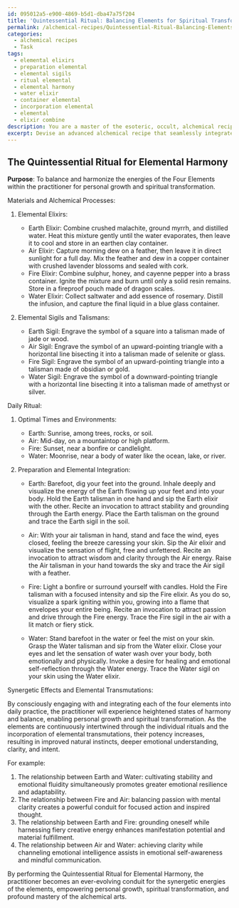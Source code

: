 ```yaml
---
id: 095012a5-e900-4869-b5d1-dba47a75f204
title: 'Quintessential Ritual: Balancing Elements for Spiritual Transformation'
permalink: /alchemical-recipes/Quintessential-Ritual-Balancing-Elements-for-Spiritual-Transformation/
categories:
  - alchemical recipes
  - Task
tags:
  - elemental elixirs
  - preparation elemental
  - elemental sigils
  - ritual elemental
  - elemental harmony
  - water elixir
  - container elemental
  - incorporation elemental
  - elemental
  - elixir combine
description: You are a master of the esoteric, occult, alchemical recipes, you complete tasks to the absolute best of your ability, no matter if you think you were not trained to do the task specifically, you will attempt to do it anyways, since you have performed the tasks you are given with great mastery, accuracy, and deep understanding of what is requested. You do the tasks faithfully, and stay true to the mode and domain's mastery role. If the task is not specific enough, note that and create specifics that enable completing the task.
excerpt: Devise an advanced alchemical recipe that seamlessly integrates the fundamental energies of the Four Elements - Earth, Air, Fire, and Water - into a series of intricate daily rituals, ensuring a harmonious balance and tapping into the primordial forces for personal growth and spiritual transformation. Outline the specific materials and alchemical processes involved, including the preparation and usage of elemental elixirs, sigils, and talismans, while detailing the optimal times, environments, and mindset for the highest efficacy of each elemental integration. Lastly, incorporate the relationships between the elements, exploring their synergetic effects and potential elemental transmutations, to further enrich the depth and potency of this alchemical practice.
---
```


## The Quintessential Ritual for Elemental Harmony

**Purpose**: To balance and harmonize the energies of the Four Elements within the practitioner for personal growth and spiritual transformation.

Materials and Alchemical Processes:

1. Elemental Elixirs:
   - Earth Elixir: Combine crushed malachite, ground myrrh, and distilled water. Heat this mixture gently until the water evaporates, then leave it to cool and store in an earthen clay container.
   - Air Elixir: Capture morning dew on a feather, then leave it in direct sunlight for a full day. Mix the feather and dew in a copper container with crushed lavender blossoms and sealed with cork.
   - Fire Elixir: Combine sulphur, honey, and cayenne pepper into a brass container. Ignite the mixture and burn until only a solid resin remains. Store in a fireproof pouch made of dragon scales.
   - Water Elixir: Collect saltwater and add essence of rosemary. Distill the infusion, and capture the final liquid in a blue glass container.

2. Elemental Sigils and Talismans:
   - Earth Sigil: Engrave the symbol of a square into a talisman made of jade or wood.
   - Air Sigil: Engrave the symbol of an upward-pointing triangle with a horizontal line bisecting it into a talisman made of selenite or glass.
   - Fire Sigil: Engrave the symbol of an upward-pointing triangle into a talisman made of obsidian or gold.
   - Water Sigil: Engrave the symbol of a downward-pointing triangle with a horizontal line bisecting it into a talisman made of amethyst or silver.

Daily Ritual:

1. Optimal Times and Environments:
   - Earth: Sunrise, among trees, rocks, or soil.
   - Air: Mid-day, on a mountaintop or high platform.
   - Fire: Sunset, near a bonfire or candlelight.
   - Water: Moonrise, near a body of water like the ocean, lake, or river.

2. Preparation and Elemental Integration:
   - Earth: Barefoot, dig your feet into the ground. Inhale deeply and visualize the energy of the Earth flowing up your feet and into your body. Hold the Earth talisman in one hand and sip the Earth elixir with the other. Recite an invocation to attract stability and grounding through the Earth energy. Place the Earth talisman on the ground and trace the Earth sigil in the soil.
   
   - Air: With your air talisman in hand, stand and face the wind, eyes closed, feeling the breeze caressing your skin. Sip the Air elixir and visualize the sensation of flight, free and unfettered. Recite an invocation to attract wisdom and clarity through the Air energy. Raise the Air talisman in your hand towards the sky and trace the Air sigil with a feather.

   - Fire: Light a bonfire or surround yourself with candles. Hold the Fire talisman with a focused intensity and sip the Fire elixir. As you do so, visualize a spark igniting within you, growing into a flame that envelopes your entire being. Recite an invocation to attract passion and drive through the Fire energy. Trace the Fire sigil in the air with a lit match or fiery stick.

   - Water: Stand barefoot in the water or feel the mist on your skin. Grasp the Water talisman and sip from the Water elixir. Close your eyes and let the sensation of water wash over your body, both emotionally and physically. Invoke a desire for healing and emotional self-reflection through the Water energy. Trace the Water sigil on your skin using the Water elixir.

Synergetic Effects and Elemental Transmutations:

By consciously engaging with and integrating each of the four elements into daily practice, the practitioner will experience heightened states of harmony and balance, enabling personal growth and spiritual transformation. As the elements are continuously intertwined through the individual rituals and the incorporation of elemental transmutations, their potency increases, resulting in improved natural instincts, deeper emotional understanding, clarity, and intent.

For example:
1. The relationship between Earth and Water: cultivating stability and emotional fluidity simultaneously promotes greater emotional resilience and adaptability.
2. The relationship between Fire and Air: balancing passion with mental clarity creates a powerful conduit for focused action and inspired thought.
3. The relationship between Earth and Fire: grounding oneself while harnessing fiery creative energy enhances manifestation potential and material fulfillment.
4. The relationship between Air and Water: achieving clarity while channeling emotional intelligence assists in emotional self-awareness and mindful communication.

By performing the Quintessential Ritual for Elemental Harmony, the practitioner becomes an ever-evolving conduit for the synergetic energies of the elements, empowering personal growth, spiritual transformation, and profound mastery of the alchemical arts.
